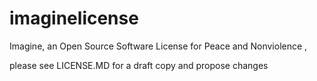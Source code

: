 # imaginelicense

Imagine, an Open Source Software License for Peace and Nonviolence , 

please see LICENSE.MD for a draft copy and propose changes


